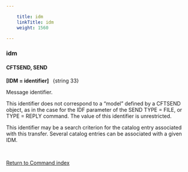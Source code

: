 ```yaml
---

    title: idm
    linkTitle: idm
    weight: 1560

---
```

<span id="idm"></span>

### idm

#### CFTSEND, SEND

****\[IDM = identifier\]  <span style="font-weight: normal;"> {string
33}</span>****

Message identifier.

This identifier does not correspond to a “model” defined by a CFTSEND
object, as in the case for the IDF parameter of the SEND TYPE = FILE,
or TYPE = REPLY command. The value of this identifier is unrestricted.

This identifier may be a search criterion for the catalog entry associated
with this transfer. Several catalog entries can be associated with a given
IDM.

 

[Return to Command index](../../)

 
